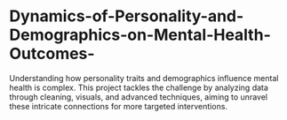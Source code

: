 # Dynamics-of-Personality-and-Demographics-on-Mental-Health-Outcomes-
Understanding how personality traits and demographics influence mental health is complex. This project tackles the challenge by analyzing data through cleaning, visuals, and advanced techniques, aiming to unravel these intricate connections for more targeted interventions.
